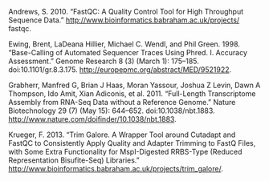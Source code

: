 Andrews, S. 2010. “FastQC: A Quality Control Tool for High Throughput Sequence Data.” http://www.bioinformatics.babraham.ac.uk/projects/ fastqc.

Ewing, Brent, LaDeana Hillier, Michael C. Wendl, and Phil Green. 1998. “Base-Calling of Automated Sequencer Traces Using Phred. I. Accuracy Assessment.” Genome Research 8 (3) (March 1): 175–185. doi:10.1101/gr.8.3.175. http://europepmc.org/abstract/MED/9521922.

Grabherr, Manfred G, Brian J Haas, Moran Yassour, Joshua Z Levin, Dawn A Thompson, Ido Amit, Xian Adiconis, et al. 2011. “Full-Length Transcriptome Assembly from RNA-Seq Data without a Reference Genome.” Nature Biotechnology 29 (7) (May 15): 644–652. doi:10.1038/nbt.1883. http://www.nature.com/doifinder/10.1038/nbt.1883.

Krueger, F. 2013. “Trim Galore. A Wrapper Tool around Cutadapt and FastQC to Consistently Apply Quality and Adapter Trimming to FastQ Files, with Some Extra Functionality for MspI-Digested RRBS-Type (Reduced Representation Bisufite-Seq) Libraries.” http://www.bioinformatics.babraham.ac.uk/projects/trim_galore/.

